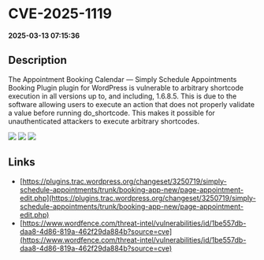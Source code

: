 # CVE-2025-1119

**2025-03-13 07:15:36**

## Description
The Appointment Booking Calendar — Simply Schedule Appointments Booking Plugin plugin for WordPress is vulnerable to arbitrary shortcode execution in all versions up to, and including, 1.6.8.5. This is due to the software allowing users to execute an action that does not properly validate a value before running do_shortcode. This makes it possible for unauthenticated attackers to execute arbitrary shortcodes.

![](https://img.shields.io/static/v1?label=Score&message=7.3&color=red)
![](https://img.shields.io/static/v1?label=Severity&message=HIGH&color=red)
![](https://img.shields.io/static/v1?label=CWE&message=RCE&color=green)

## Links
- [https://plugins.trac.wordpress.org/changeset/3250719/simply-schedule-appointments/trunk/booking-app-new/page-appointment-edit.php](https://plugins.trac.wordpress.org/changeset/3250719/simply-schedule-appointments/trunk/booking-app-new/page-appointment-edit.php)
- [https://www.wordfence.com/threat-intel/vulnerabilities/id/1be557db-daa8-4d86-819a-462f29da884b?source=cve](https://www.wordfence.com/threat-intel/vulnerabilities/id/1be557db-daa8-4d86-819a-462f29da884b?source=cve)
